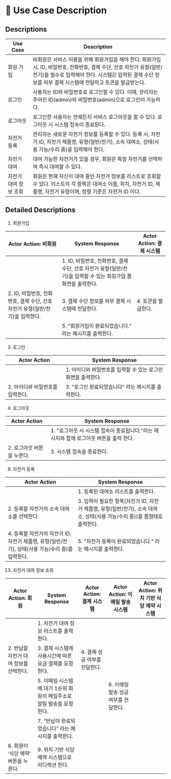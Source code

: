 # 📄 Use Case Description
## Descriptions
| Use Case | Description|
|---|---|
| 회원 가입 | 비회원은 서비스 이용을 위해 회원가입을 해야 한다. 회원가입시, ID, 비밀번호, 전화번호, 결제 수단, 선호 자전거 유형(일반/전기)을 필수로 입력해야 한다. 시스템은 입력된 결제 수단 정보를 외부 결제 시스템에 전달하고 토큰을 발급받는다. |
| 로그인 | 사용자는 ID와 비밀번호로 로그인할 수 있다. 이때, 관리자는 주어진 ID(admin)와 비밀번호(admin)으로 로그인이 가능하다. |
| 로그아웃 | 로그인한 사용자는 언제든지 서비스 로그아웃을 할 수 있다. 로그아웃 시 시스템 접속이 종료된다.|
| 자전거 등록 | 관리자는 새로운 자전거 정보를 등록할 수 있다. 등록 시, 자전거 ID, 자전거 제품명, 유형(일반/전기), 소속 대여소, 상태(사용 가능/수리 중)을 입력해야 한다. |
| 자전거 대여 | 대여 가능한 자전거가 있을 경우, 회원은 특정 자전거를 선택하여 즉시 대여할 수 있다. |
| 자전거 대여 정보 조회 | 회원은 현재 자신이 대여 중인 자전거 정보를 리스트로 조회할 수 있다. 리스트의 각 항목은 대여소 이름, 위치, 자전거 ID, 제품명, 자전거 유형이며, 정렬 기준은 자전거 ID 이다. |


## Detailed Descriptions
1. 회원가입

 | Actor Action: 비회원 | System Response | Actor Action: 결제 시스템 |
 |---|---|---|
 | | 1. ID, 비밀번호, 전화번호, 결제 수단, 선호 자전거 유형(일반/전기)을 입력할 수 있는 회원가입 폼화면을 출력한다. | |
 | 2. ID, 비밀번호, 전화번호, 결제 수단, 선호 자전거 유형(일반/전기)을 입력한다. | 3. 결제 수단 정보를 외부 결제 시스템에 전달한다. | 4. 토큰을 발급한다. |
 | |5. "회원가입이 완료되었습니다." 라는 메시지를 출력한다.| |
 
3. 로그인

 | Actor Action | System Response |
 |---|---|
 | | 1. 아이디와 비밀번호를 입력할 수 있는 로그인 화면을 출력한다. |
 | 2. 아이디와 비밀번호를 입력한다. | 3. "로그인 완료되었습니다" 라는 메시지를 출력한다. |
 
4. 로그아웃

 | Actor Action | System Response |
 |---|---|
 | | 1. "로그아웃 시 시스템 접속이 종료됩니다."라는 메시지와 함께 로그아웃 버튼을 출력 한다. |
 | 2. 로그아웃 버튼을 누른다. | 3. 시스템 접속을 종료한다. |
 
8. 자전거 등록

 | Actor Action | System Response |
 |---|---|
 | | 1. 등록된 대여소 리스트를 출력한다. |
 | 2. 등록할 자전거의 소속 대여소를 선택한다. | 3. 입력이 필요한 항목(자전거 ID, 자전거 제품명, 유형(일반/전기), 소속 대여소, 상태(사용 가능/수리 중))를 폼형태로 출력한다. |
 | 4. 등록할 자전거의 자전거 ID, 자전거 제품명, 유형(일반/전기), 상태(사용 가능/수리 중)를 입력한다. | 5. "자전거 등록이 완료되었습니다." 라는 메시지를 출력한다. | 

13. 자전거 대여 정보 조회

 | Actor Action: 회원 | System Response | Actor Action: 결제 시스템 | Actor Action: 이메일 발송 시스템 | Actor Action: 위치 기반 식당 예약 시스템 |
 |---|---|---|---|---| 
 | | 1. 자전거 대여 정보 리스트를 출력한다. | | | |
 | 2. 반납할 자전거 대여 정보를 선택한다. | 3. 결제 시스템에 사용시간에 따른 요금 결제를 요청한다. | 4. 결제 성공 여부를 전달한다. | | |
 | | 5. 이메일 시스템에 대기 1순위 회원의 메일주소로 알림 발송을 요청한다. | | 6. 이메일 발송 성공 여부를 전달한다. | |
 | | 7. “반납이 완료되었습니다” 라는 메시지를 출력한다. | | | |
 | 8. 회원이 ‘식당 예약’ 버튼을 누른다. | 9. 위치 기반 식당 예약 시스템으로 리디렉션 한다. | | | |
 